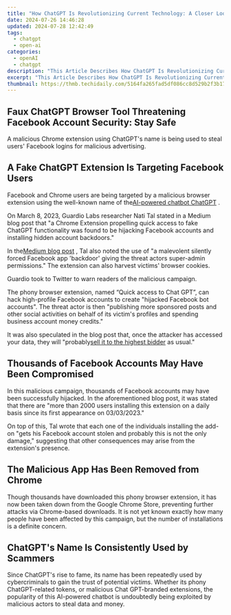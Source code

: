 ```yaml
---
title: "How ChatGPT Is Revolutionizing Current Technology: A Closer Look"
date: 2024-07-26 14:46:28
updated: 2024-07-28 12:42:49
tags:
  - chatgpt
  - open-ai
categories:
  - openAI
  - chatgpt
description: "This Article Describes How ChatGPT Is Revolutionizing Current Technology: A Closer Look"
excerpt: "This Article Describes How ChatGPT Is Revolutionizing Current Technology: A Closer Look"
thumbnail: https://thmb.techidaily.com/5164fa265fad5df086cc8d529b2f3b17fbfd4164208e747d807661e727a6e5b2.jpg
---
```


## Faux ChatGPT Browser Tool Threatening Facebook Account Security: Stay Safe

 A malicious Chrome extension using ChatGPT's name is being used to steal users' Facebook logins for malicious advertising.

## A Fake ChatGPT Extension Is Targeting Facebook Users

 Facebook and Chrome users are being targeted by a malicious browser extension using the well-known name of the[AI-powered chatbot ChatGPT](https://www.makeuseof.com/what-is-chat-gpt-generative-ai-explained/) .

 On March 8, 2023, Guardio Labs researcher Nati Tal stated in a Medium blog post that "a Chrome Extension propelling quick access to fake ChatGPT functionality was found to be hijacking Facebook accounts and installing hidden account backdoors."

 In the[Medium blog post](https://labs.guard.io/fakegpt-new-variant-of-fake-chatgpt-chrome-extension-stealing-facebook-ad-accounts-with-4c9996a8f282) , Tal also noted the use of "a malevolent silently forced Facebook app 'backdoor' giving the threat actors super-admin permissions." The extension can also harvest victims' browser cookies.

Guardio took to Twitter to warn readers of the malicious campaign.

 The phony browser extension, named “Quick access to Chat GPT”, can hack high-profile Facebook accounts to create "hijacked Facebook bot accounts". The threat actor is then "publishing more sponsored posts and other social activities on behalf of its victim's profiles and spending business account money credits."

 It was also speculated in the blog post that, once the attacker has accessed your data, they will "probably[sell it to the highest bidder](https://www.makeuseof.com/how-can-data-be-sold-dark-web/) as usual."

## Thousands of Facebook Accounts May Have Been Compromised

 In this malicious campaign, thousands of Facebook accounts may have been successfully hijacked. In the aforementioned blog post, it was stated that there are "more than 2000 users installing this extension on a daily basis since its first appearance on 03/03/2023."

 On top of this, Tal wrote that each one of the individuals installing the add-on "gets his Facebook account stolen and probably this is not the only damage," suggesting that other consequences may arise from the extension's presence.

## The Malicious App Has Been Removed from Chrome

 Though thousands have downloaded this phony browser extension, it has now been taken down from the Google Chrome Store, preventing further attacks via Chrome-based downloads. It is not yet known exactly how many people have been affected by this campaign, but the number of installations is a definite concern.

## ChatGPT's Name Is Consistently Used by Scammers

 Since ChatGPT's rise to fame, its name has been repeatedly used by cybercriminals to gain the trust of potential victims. Whether its phony ChatGPT-related tokens, or malicious Chat GPT-branded extensions, the popularity of this AI-powered chatbot is undoubtedly being exploited by malicious actors to steal data and money.


<ins class="adsbygoogle"
     style="display:block"
     data-ad-format="autorelaxed"
     data-ad-client="ca-pub-7571918770474297"
     data-ad-slot="1223367746"></ins>



<ins class="adsbygoogle"
     style="display:block"
     data-ad-client="ca-pub-7571918770474297"
     data-ad-slot="8358498916"
     data-ad-format="auto"
     data-full-width-responsive="true"></ins>
